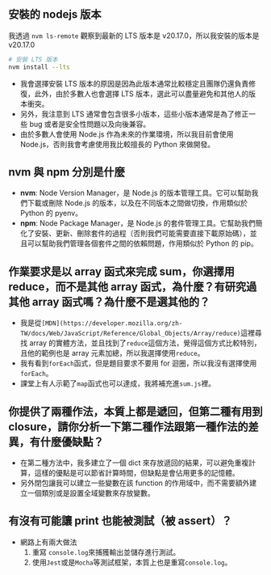 ## 安裝的 nodejs 版本

我透過 `nvm ls-remote` 觀察到最新的 LTS 版本是 v20.17.0，所以我安裝的版本是 v20.17.0

```bash
# 安裝 LTS 版本
nvm install --lts
```

- 我會選擇安裝 LTS 版本的原因是因為此版本通常比較穩定且團隊仍還負責修復，此外，由於多數人也會選擇 LTS 版本，選此可以盡量避免和其他人的版本衝突。
- 另外，我注意到 LTS 通常會包含很多小版本，這些小版本通常是為了修正一些 bug 或者是安全性問題以及向後兼容。
- 由於多數人會使用 Node.js 作為未來的作業環境，所以我目前會使用 Node.js，否則我會考慮使用我比較擅長的 Python 來做開發。

## nvm 與 npm 分別是什麼

- **nvm**: Node Version Manager，是 Node.js 的版本管理工具。它可以幫助我們下載或刪除 Node.js 的版本，以及在不同版本之間做切換，作用類似於 Python 的 pyenv。
- **npm**: Node Package Manager，是 Node.js 的套件管理工具。它幫助我們簡化了安裝、更新、刪除套件的過程（否則我們可能需要直接下載原始碼），並且可以幫助我們管理各個套件之間的依賴問題，作用類似於 Python 的 pip。

## 作業要求是以 array 函式來完成 sum，你選擇用 reduce，而不是其他 array 函式，為什麼？有研究過其他 array 函式嗎？為什麼不是選其他的？

- 我是從`[MDN](https://developer.mozilla.org/zh-TW/docs/Web/JavaScript/Reference/Global_Objects/Array/reduce)`這裡尋找 array 的實體方法，並且找到了`reduce`這個方法，覺得這個方式比較特別，且他的範例也是 array 元素加總，所以我選擇使用`reduce`。
- 我有看到`forEach`函式，但是題目要求不要用 for 迴圈，所以我沒有選擇使用`forEach`。
- 課堂上有人示範了`map`函式也可以達成，我將補充進`sum.js`裡。

## 你提供了兩種作法，本質上都是遞回，但第二種有用到 closure，請你分析一下第二種作法跟第一種作法的差異，有什麼優缺點？

- 在第二種方法中，我多建立了一個 dict 來存放遞回的結果，可以避免重複計算，這樣的優點是可以節省計算時間，但缺點是會佔用更多的記憶體。
- 另外閉包讓我可以建立一些變數在該 function 的作用域中，而不需要額外建立一個類別或是設置全域變數來存放變數。

## 有沒有可能讓 print 也能被測試（被 assert）？

- 網路上有兩大做法
  1. 重寫 `console.log`來捕獲輸出並儲存進行測試。
  2. 使用`Jest`或是`Mocha`等測試框架，本質上也是重寫`console.log`。
